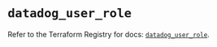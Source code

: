 # `datadog_user_role`

Refer to the Terraform Registry for docs: [`datadog_user_role`](https://registry.terraform.io/providers/datadog/datadog/3.62.0/docs/resources/user_role).
